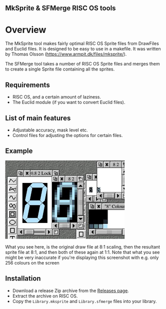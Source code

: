 ## MkSprite & SFMerge RISC OS tools

# Overview

The MkSprite tool makes fairly optimal RISC OS Sprite files from DrawFiles and Euclid files.
It is designed to be easy to use in a makefile. It was written by Thomas Olsson (https://www.armpit.dk/files/mksprite/).

The SFMerge tool takes a number of RISC OS Sprite files and merges them to create a single Sprite file containing
all the sprites.

## Requirements

* RISC OS, and a certain amount of laziness.
* The Euclid module (if you want to convert Euclid files).

## List of main features

* Adjustable accuracy, mask level etc.
* Control files for adjusting the options for certain files.

## Example

![Screenshot of the Drawfile and Sprite](Screenshots/shot.jpg)

What you see here, is the original draw file at 8:1 scaling, then the resultant sprite file at 8:1, and then both of these again at 1:1. Note that what you see might be very inaccurate if you're displaying this screenshot with e.g. only 256 colours on the screen

## Installation

* Download a release Zip archive from the [Releases page](https://github.com/gerph/thomasolsson-mksprite/releases).
* Extract the archive on RISC OS.
* Copy the `Library.mksprite` and `Library.sfmerge` files into your library.
